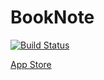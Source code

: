 # BookNote
[![Build Status](https://app.bitrise.io/app/5a13df621ca6d905/status.svg?token=awP4k0tHQJieXLqEhfE13w&branch=master)](https://app.bitrise.io/app/5a13df621ca6d905)

[App Store](https://apps.apple.com/jp/app/booknote/id1546487927)
